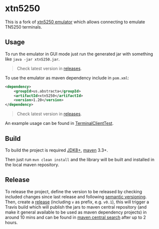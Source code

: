 # xtn5250

This is a fork of [xtn5250 emulator](https://sourceforge.net/projects/xtn5250/) which allows connecting to emulate TN5250 terminals.

## Usage

To run the emulator in GUI mode just run the generated jar with something like `java -jar xtn5250.jar`.

>Check latest version in [releases](https://github.com/abstracta/xtn5250/releases).

To use the emulator as maven dependency include in `pom.xml`:

```xml
<dependency>
    <groupId>us.abstracta</groupId>
    <artifactId>xtn5250</artifactId>
    <version>1.20</version>
</dependency>
```

>Check latest version in [releases](https://github.com/abstracta/xtn5250/releases).

An example usage can be found in [TerminalClientTest](src/test/java/net/infordata/em/TerminalClientTest.java).

## Build

To build the project is required [JDK8+](http://www.oracle.com/technetwork/java/javase/downloads/jdk8-downloads-2133151.html), [maven](https://maven.apache.org/) 3.3+.

Then just run `mvn clean install` and the library will be built and installed in the local maven repository.

## Release

To release the project, define the version to be released by checking included changes since last release and following [semantic versioning](https://semver.org/). 
Then, create a [release](https://github.com/abstracta/xtn5250/releases) (including `v` as prefix, e.g. `v0.1`), this will trigger a Travis build which will publish the jars to maven central repository (and make it general available to be used as maven dependency projects) in around 10 mins and can be found in [maven central search](https://search.maven.org/#search%7Cgav%7C1%7Cg%3A%22us.abstracta%22%20AND%20a%3A%22xtn5250%22) after up to 2 hours.
